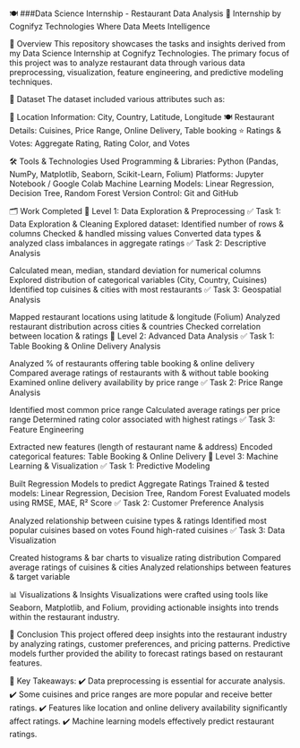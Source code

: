 🍽️ ###Data Science Internship - Restaurant Data Analysis
🚀 Internship by Cognifyz Technologies
Where Data Meets Intelligence

📌 Overview
This repository showcases the tasks and insights derived from my Data Science Internship at Cognifyz Technologies. The primary focus of this project was to analyze restaurant data through various data preprocessing, visualization, feature engineering, and predictive modeling techniques.

💾 Dataset
The dataset included various attributes such as:

📍 Location Information: City, Country, Latitude, Longitude
🍽️ Restaurant Details: Cuisines, Price Range, Online Delivery, Table booking
⭐ Ratings & Votes: Aggregate Rating, Rating Color, and Votes

🛠️ Tools & Technologies Used
Programming & Libraries: Python (Pandas, NumPy, Matplotlib, Seaborn, Scikit-Learn, Folium)
Platforms: Jupyter Notebook / Google Colab
Machine Learning Models: Linear Regression, Decision Tree, Random Forest
Version Control: Git and GitHub

🗂️ Work Completed
🔹 Level 1: Data Exploration & Preprocessing
✅ Task 1: Data Exploration & Cleaning
Explored dataset: Identified number of rows & columns
Checked & handled missing values
Converted data types & analyzed class imbalances in aggregate ratings
✅ Task 2: Descriptive Analysis

Calculated mean, median, standard deviation for numerical columns
Explored distribution of categorical variables (City, Country, Cuisines)
Identified top cuisines & cities with most restaurants
✅ Task 3: Geospatial Analysis

Mapped restaurant locations using latitude & longitude (Folium)
Analyzed restaurant distribution across cities & countries
Checked correlation between location & ratings
🔹 Level 2: Advanced Data Analysis
✅ Task 1: Table Booking & Online Delivery Analysis

Analyzed % of restaurants offering table booking & online delivery
Compared average ratings of restaurants with & without table booking
Examined online delivery availability by price range
✅ Task 2: Price Range Analysis

Identified most common price range
Calculated average ratings per price range
Determined rating color associated with highest ratings
✅ Task 3: Feature Engineering

Extracted new features (length of restaurant name & address)
Encoded categorical features: Table Booking & Online Delivery
🔹 Level 3: Machine Learning & Visualization
✅ Task 1: Predictive Modeling

Built Regression Models to predict Aggregate Ratings
Trained & tested models: Linear Regression, Decision Tree, Random Forest
Evaluated models using RMSE, MAE, R² Score
✅ Task 2: Customer Preference Analysis

Analyzed relationship between cuisine types & ratings
Identified most popular cuisines based on votes
Found high-rated cuisines
✅ Task 3: Data Visualization

Created histograms & bar charts to visualize rating distribution
Compared average ratings of cuisines & cities
Analyzed relationships between features & target variable

📊 Visualizations & Insights
Visualizations were crafted using tools like Seaborn, Matplotlib, and Folium, providing actionable insights into trends within the restaurant industry.

🎯 Conclusion
This project offered deep insights into the restaurant industry by analyzing ratings, customer preferences, and pricing patterns. Predictive models further provided the ability to forecast ratings based on restaurant features.

📌 Key Takeaways:
✔️ Data preprocessing is essential for accurate analysis.
✔️ Some cuisines and price ranges are more popular and receive better ratings.
✔️ Features like location and online delivery availability significantly affect ratings.
✔️ Machine learning models effectively predict restaurant ratings.

